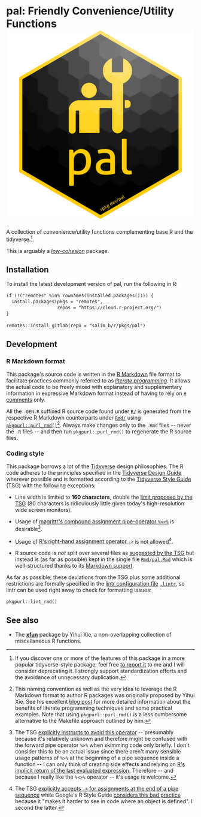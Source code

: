 # pal: Friendly Convenience/Utility Functions <a href="https://rpkg.dev/pal/"><img src="man/figures/logo.png" alt="Package Logo" class="pkg-logo" /></a>

A collection of convenience/utility functions complementing base R and
the tidyverse.[^1].

This is arguably a
[*low-cohesion*](https://en.wikipedia.org/wiki/Cohesion_(computer_science))
package.

## Installation

To install the latest development version of pal, run the following in
R:

``` {.r}
if (!("remotes" %in% rownames(installed.packages()))) {
  install.packages(pkgs = "remotes",
                   repos = "https://cloud.r-project.org/")
}

remotes::install_gitlab(repo = "salim_b/r/pkgs/pal")
```

## Development

### R Markdown format

This package's source code is written in the [R
Markdown](https://rmarkdown.rstudio.com/) file format to facilitate
practices commonly referred to as [*literate
programming*](https://en.wikipedia.org/wiki/Literate_programming). It
allows the actual code to be freely mixed with explanatory and
supplementary information in expressive Markdown format instead of
having to rely on [`#`
comments](https://cran.r-project.org/doc/manuals/r-release/R-lang.html#Comments)
only.

All the `-GEN.R` suffixed R source code found under [`R/`](R/) is
generated from the respective R Markdown counterparts under
[`Rmd/`](Rmd/) using
[`pkgpurl::purl_rmd()`](https://gitlab.com/salim_b/r/pkgs/pkgpurl/)[^2].
Always make changes only to the `.Rmd` files -- never the `.R` files --
and then run `pkgpurl::purl_rmd()` to regenerate the R source files.

### Coding style

This package borrows a lot of the
[Tidyverse](https://www.tidyverse.org/) design philosophies. The R code
adheres to the principles specified in the [Tidyverse Design
Guide](https://principles.tidyverse.org/) wherever possible and is
formatted according to the [Tidyverse Style
Guide](https://style.tidyverse.org/) (TSG) with the following
exceptions:

-   Line width is limited to **160 characters**, double the [limit
    proposed by the
    TSG](https://style.tidyverse.org/syntax.html#long-lines) (80
    characters is ridiculously little given today's high-resolution wide
    screen monitors).

-   Usage of [magrittr's compound assignment pipe-operator
    `%<>%`](https://magrittr.tidyverse.org/reference/compound.html) is
    desirable[^3].

-   Usage of [R's right-hand assignment operator
    `->`](https://rdrr.io/r/base/assignOps.html) is not allowed[^4].

-   R source code is *not* split over several files as [suggested by the
    TSG](https://style.tidyverse.org/package-files.html) but instead is
    (as far as possible) kept in the single file
    [`Rmd/pal.Rmd`](Rmd/pal.Rmd) which is well-structured thanks to its
    [Markdown support](#r-markdown-format).

As far as possible, these deviations from the TSG plus some additional
restrictions are formally specified in the [lintr configuration
file](https://github.com/jimhester/lintr#project-configuration)
[`.lintr`](.lintr), so lintr can be used right away to check for
formatting issues:

``` {.r}
pkgpurl::lint_rmd()
```

## See also

-   The [**xfun**](https://yihui.org/xfun/) package by Yihui Xie, a
    non-overlapping collection of miscellaneous R functions.

[^1]: If you discover one or more of the features of this package in a
    more popular tidyverse-style package, feel free [to report
    it](https://gitlab.com/salim_b/r/pkgs/pal/-/issues/new) to me and I
    will consider deprecating it. I strongly support standardization
    efforts and the avoidance of unnecessary duplication.

[^2]: This naming convention as well as the very idea to leverage the R
    Markdown format to author R packages was originally proposed by
    Yihui Xie. See his excellent [blog post](https://yihui.name/rlp/)
    for more detailed information about the benefits of literate
    programming techniques and some practical examples. Note that using
    `pkgpurl::purl_rmd()` is a less cumbersome alternative to the
    Makefile approach outlined by him.

[^3]: The TSG [explicitly instructs to avoid this
    operator](https://style.tidyverse.org/pipes.html#assignment-2) --
    presumably because it's relatively unknown and therefore might be
    confused with the forward pipe operator `%>%` when skimming code
    only briefly. I don't consider this to be an actual issue since
    there aren't many sensible usage patterns of `%>%` at the beginning
    of a pipe sequence inside a function -- I can only think of creating
    side effects and relying on [R's implicit return of the last
    evaluated expression](https://rdrr.io/r/base/function.html).
    Therefore -- and because I really like the `%<>%` operator -- it's
    usage is welcome.

[^4]: The TSG [explicitly accepts `->` for assignments at the end of a
    pipe sequence](https://style.tidyverse.org/pipes.html#assignment-2)
    while Google's R Style Guide [considers this bad
    practice](https://google.github.io/styleguide/Rguide.html#right-hand-assignment)
    because it "makes it harder to see in code where an object is
    defined". I second the latter.
